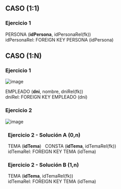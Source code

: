## CASO (1:1)
### Ejercicio 1

PERSONA (**idPersona**, idPersonaRel(fk)) <br>
idPersonaRel: FOREIGN KEY PERSONA (idPersona)

## CASO (1:N)
### Ejercicio 1

![image](https://github.com/Maek0s/bd/assets/145163254/d1f0dc1d-e481-4fe4-9f1c-1c1bd43751bf)

EMPLEADO (**dni**, nombre, dniRel(fk)) <br>
dniRel: FOREIGN KEY EMPLEADO (dni)

### Ejercicio 2

![image](https://github.com/Maek0s/bd/assets/145163254/7a36263a-04d5-4e49-8a37-6097bbe35712)

 ###  &nbsp; Ejercicio 2 - Solución A (0,n)

 &nbsp; TEMA (**idTema**)
 &nbsp; CONSTA (**idTema**, idTemaRel(fk)) <br>
 &nbsp; idTemaRel: FOREIGN KEY TEMA (idTema)

 ###  &nbsp; Ejercicio 2 - Solución B (1,n)

 &nbsp; TEMA (**idTema**, idTemaRel(fk)) <br>
 &nbsp; idTemaRel: FOREIGN KEY TEMA (idTema)
